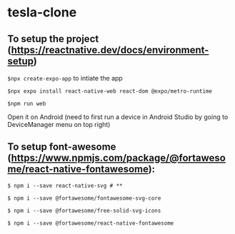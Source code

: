 # tesla-clone

## To setup the project (https://reactnative.dev/docs/environment-setup)
`$npx create-expo-app` to intiate the app

`$npx expo install react-native-web react-dom @expo/metro-runtime`

`$npm run web`

Open it on Android (need to first run a device in Android Studio by going to DeviceManager menu on top right)

## To setup font-awesome (https://www.npmjs.com/package/@fortawesome/react-native-fontawesome):

`$ npm i --save react-native-svg # **`

`$ npm i --save @fortawesome/fontawesome-svg-core`

`$ npm i --save @fortawesome/free-solid-svg-icons`

`$ npm i --save @fortawesome/react-native-fontawesome`

